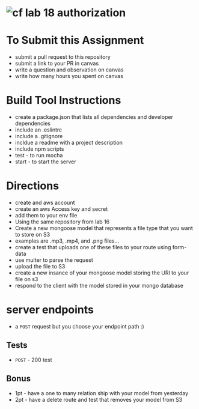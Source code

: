 ![cf](https://i.imgur.com/7v5ASc8.png) lab 18 authorization
======

# To Submit this Assignment
  * submit a pull request to this repository
  * submit a link to your PR in canvas
  * write a question and observation on canvas
  * write how many hours you spent on canvas

# Build Tool Instructions
* create a package.json that lists all dependencies and developer dependencies
* include an .eslintrc
* include a .gitignore
* incldue a readme with a project description
* include npm scripts
 * test - to run mocha
 * start - to start the server

# Directions
* create and aws account
* create an aws Access key and secret
 * add them to your env file
* Using the same repository from lab 16
* Create a new mongoose model that represents a file type that you want to store on S3
 * examples are .mp3, .mp4, and .png files...
* create a test that uploads one of these files to your route using form-data
* use multer to parse the request
* upload the file to S3
* create a new insance of your mongoose model storing the URI to your file on s3
* respond to the client with the model stored in your mongo database

# server endpoints
* a `POST` request but you choose your endpoint path :)

## Tests
* `POST` - 200 test

## Bonus
* 1pt - have a one to many relation ship with your model from yesterday
* 2pt - have a delete route and test that removes your model from S3

